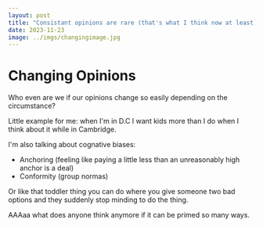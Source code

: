 ```yaml
---
layout: post
title: "Consistant opinions are rare (that's what I think now at least)"
date: 2023-11-23
image: ../imgs/changingimage.jpg
---
```


# Changing Opinions 

Who even are we if our opinions change so easily depending on the circumstance? 

Little example for me: when I'm in D.C I want kids more than I do when I think about it while in Cambridge. 

I'm also talking about cognative biases: 
- Anchoring (feeling like paying a little less than an unreasonably high anchor is a deal)
- Conformity (group normas)

Or like that toddler thing you can do where you give someone two bad options and they suddenly stop minding to do the thing. 

AAAaa what does anyone think anymore if it can be primed so many ways. 





